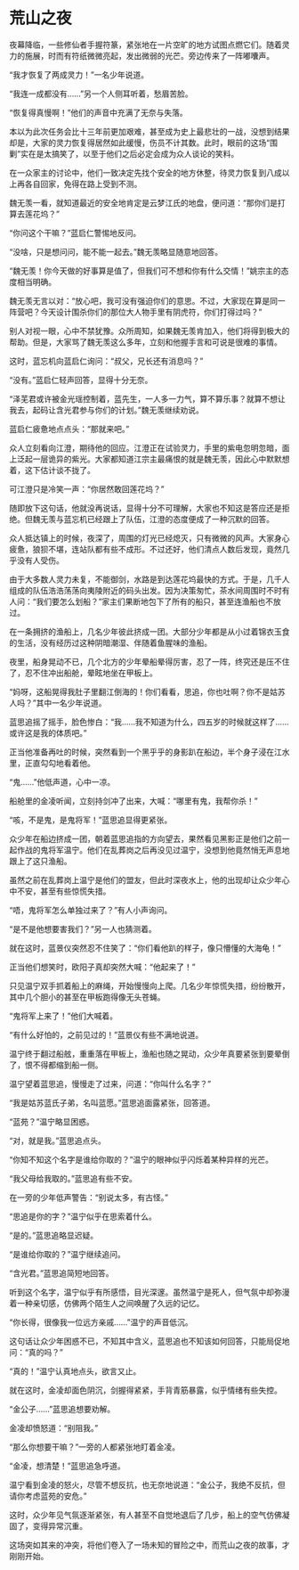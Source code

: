 # 荒山之夜

夜幕降临，一些修仙者手握符篆，紧张地在一片空旷的地方试图点燃它们。随着灵力的施展，时而有符纸微微亮起，发出微弱的光芒。旁边传来了一阵嘟囔声。

“我才恢复了两成灵力！”一名少年说道。

“我连一成都没有……”另一个人侧耳听着，愁眉苦脸。

“恢复得真慢啊！”他们的声音中充满了无奈与失落。

本以为此次任务会比十三年前更加艰难，甚至成为史上最悲壮的一战，没想到结果却是，大家的灵力恢复得居然如此缓慢，伤员不计其数。此时，眼前的这场“围剿”实在是太搞笑了，以至于他们之后必定会成为众人谈论的笑料。

在一众家主的讨论中，他们一致决定先找个安全的地方休整，待灵力恢复到八成以上再各自回家，免得在路上受到不测。

魏无羡一看，就知道最近的安全地肯定是云梦江氏的地盘，便问道：“那你们是打算去莲花坞？”

“你问这个干嘛？”蓝启仁警惕地反问。

“没啥，只是想问问，能不能一起去。”魏无羡略显随意地回答。

“魏无羡！你今天做的好事算是值了，但我们可不想和你有什么交情！”姚宗主的态度相当明确。

魏无羡无言以对：“放心吧，我可没有强迫你们的意思。不过，大家现在算是同一阵营吧？今天设计围杀你们的那位大人物手里有阴虎符，你们打得过吗？”

别人对视一眼，心中不禁犹豫。众所周知，如果魏无羡肯加入，他们将得到极大的帮助。但是，大家骂了魏无羡这么多年，立刻和他握手言和可说是很难的事情。

这时，蓝忘机向蓝启仁询问：“叔父，兄长还有消息吗？”

“没有。”蓝启仁轻声回答，显得十分无奈。

“泽芜君或许被金光瑶控制着，蓝先生，一人多一力气，算不算乐事？就算不想让我去，起码让含光君参与你们的计划。”魏无羡继续劝说。

蓝启仁疲惫地点点头：“那就来吧。”

众人立刻看向江澄，期待他的回应。江澄正在试验灵力，手里的紫电忽明忽暗，面上泛起一层诡异的紫光。大家都知道江宗主最痛恨的就是魏无羡，因此心中默默想着，这下估计谈不拢了。

可江澄只是冷笑一声：“你居然敢回莲花坞？”

随即放下这句话，他就没再说话，显得十分不可理解，大家也不知这是答应还是拒绝。但魏无羡与蓝忘机已经跟上了队伍，江澄的态度便成了一种沉默的回答。

众人抵达镇上的时候，夜深了，周围的灯光已经熄灭，只有微微的风声。大家身心疲惫，狼狈不堪，连站队都有些不成形。不过还好，他们清点人数后发现，竟然几乎没有人受伤。

由于大多数人灵力未复，不能御剑，水路是到达莲花坞最快的方式。于是，几千人组成的队伍浩浩荡荡向夷陵附近的码头出发。因为决策匆忙，茶水间周围时不时有人问：“我们要怎么划船？”家主们果断地包下了所有的船只，甚至连渔船也不放过。

在一条拥挤的渔船上，几名少年彼此挤成一团。大部分少年都是从小过着锦衣玉食的生活，没有经历过这种阴暗潮湿、伴随着鱼腥味的渔船。

夜里，船身晃动不已，几个北方的少年晕船晕得厉害，忍了一阵，终究还是压不住了，忍不住冲出船舱，晕眩地坐在甲板上。

“妈呀，这船晃得我肚子里翻江倒海的！你们看看，思追，你也吐啊？你不是姑苏人吗？”其中一名少年说道。

蓝思追摇了摇手，脸色惨白：“我……我不知道为什么，四五岁的时候就这样了……或许这是我的体质吧。”

正当他准备再吐的时候，突然看到一个黑乎乎的身影趴在船边，半个身子浸在江水里，正直勾勾地看着他。

“鬼……”他低声道，心中一凉。

船舱里的金凌听闻，立刻持剑冲了出来，大喊：“哪里有鬼，我帮你杀！”

“咳，不是鬼，是鬼将军！”蓝思追显得更紧张。

众少年在船边挤成一团，朝着蓝思追指的方向望去，果然看见黑影正是他们之前一起作战的鬼将军温宁。他们在乱葬岗之后再没见过温宁，没想到他竟然悄无声息地跟上了这只渔船。

虽然之前在乱葬岗上温宁是他们的盟友，但此时深夜水上，他的出现却让众少年心中不安，甚至有些惊慌失措。

“唔，鬼将军怎么单独过来了？”有人小声询问。

“是不是他想要害我们？”另一人也猜测着。

就在这时，蓝景仪突然忍不住笑了：“你们看他趴的样子，像只懵懂的大海龟！”

正当他们想笑时，欧阳子真却突然大喊：“他起来了！”

只见温宁双手抓着船上的麻绳，开始慢慢向上爬。几名少年惊慌失措，纷纷散开，其中几个胆小的甚至在甲板跑得像无头苍蝇。

“鬼将军上来了！”他们大喊着。

“有什么好怕的，之前见过的！”蓝景仪有些不满地说道。

温宁终于翻过船舷，重重落在甲板上，渔船也随之晃动，众少年真要紧张到要晕倒了，恨不得都缩到船一侧。

温宁望着蓝思追，慢慢走了过来，问道：“你叫什么名字？”

“我是姑苏蓝氏子弟，名叫蓝愿。”蓝思追面露紧张，回答道。

“蓝苑？”温宁略显困惑。

“对，就是我。”蓝思追点头。

“你知不知这个名字是谁给你取的？”温宁的眼神似乎闪烁着某种异样的光芒。

“我父母给我取的。”蓝思追有些不安。

在一旁的少年低声警告：“别说太多，有古怪。”

“思追是你的字？”温宁似乎在思索着什么。

“是的。”蓝思追略显迟疑。

“是谁给你取的？”温宁继续追问。

“含光君。”蓝思追简短地回答。

听到这个名字，温宁似乎有所感悟，目光深邃。虽然温宁是死人，但气氛中却弥漫着一种亲切感，仿佛两个陌生人之间唤醒了久远的记忆。

“你长得，很像我一位远方亲戚……”温宁的声音低沉。

这句话让众少年困惑不已，不知其中含义，蓝思追也不知该如何回答，只能局促地问：“真的吗？”

“真的！”温宁认真地点头，欲言又止。

就在这时，金凌却面色阴沉，剑握得紧紧，手背青筋暴露，似乎情绪有些失控。

“金公子……”蓝思追想要劝解。

金凌却愤怒道：“别阻我。”

“那么你想要干嘛？”一旁的人都紧张地盯着金凌。

“金凌，想清楚！”蓝思追急呼道。

温宁看到金凌的怒火，尽管不想反抗，也无奈地说道：“金公子，我绝不反抗，但请你考虑蓝苑的安危。”

这时，众少年见气氛逐渐紧张，有人甚至不自觉地退后了几步，船上的空气仿佛凝固了，变得异常沉重。

这场突如其来的冲突，将他们卷入了一场未知的冒险之中，而荒山之夜的故事，才刚刚开始。